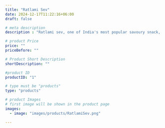 ```yaml
---
title: "Ratlami Sev"
date: 2024-12-17T11:22:16+06:00
draft: false

# meta description
description : "Ratlami sev, one of India's most popular savoury snack, is a popular fried and crisp snack made with gram flour, clove, pepper and other spices. The addition of the special spice blend, makes it spicy and gives a unique taste"

# product Price
price: ""
priceBefore: ""

# Product Short Description
shortDescription: ""

#product ID
productID: "1"

# type must be "products"
type: "products"

# product Images
# first image will be shown in the product page
images:
  - image: "images/products/RatlamiSev.png"

---
```

